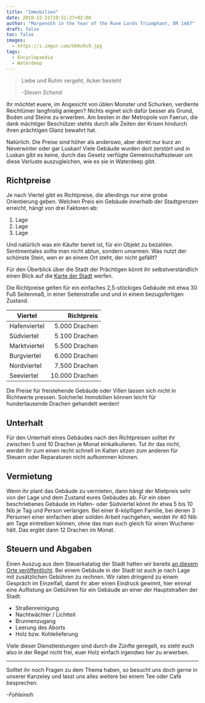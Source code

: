 ```yaml
---
title: "Immobilien"
date: 2018-12-31T19:51:27+02:00
author: "Marpenoth in the Year of the Rune Lords Triumphant, DR 1487"
draft: false
toc: false
images:
  - https://i.imgur.com/UkKu9s9.jpg
tags: 
  - Encyclopaedia
  - Waterdeep
---
```


> Liebe und Ruhm vergeht, Acker besteht
>
> _-Steven Schend_

Ihr möchtet euere, im Angesicht von üblen Monster und Schurken, verdiente Reichtümer langfristig anlegen? Nichts eignet sich dafür besser als Grund, Boden und Steine zu erwerben. Am besten in der Metropole von Faerun, die dank mächtiger Beschützer stehts durch alle Zeiten der Krisen hindurch ihren prächtigen Glanz bewahrt hat.

Natürlich. Die Preise sind höher als anderswo, aber denkt nur kurz an Neverwinter oder gar Luskan! Viele Gebäude wurden dort zerstört und in Luskan gibt es keine, durch das Gesetz verfügte Gemeinschaftssteuer um diese Verluste auszugleichen, wie es sie in Waterdeep gibt.

## Richtpreise

Je nach Viertel gibt es Richtpreise, die allerdings nur eine grobe Orientierung geben. Welchen Preis ein Gebäude innerhalb der Stadtgrenzen erreicht, hängt von drei Faktoren ab:

1. Lage
2. Lage
3. Lage

Und natürlich was ein Käufer bereit ist, für ein Objekt zu bezahlen. Sentimentales sollte man nicht abtun, sondern umarmen. Was nutzt der schönste Stein, wen er an einem Ort steht, der nicht gefällt?

Für den Überblick über die Stadt der Prächtigen könnt ihr selbstverständlich einen Blick auf die [Karte der Stadt](https://www.aidedd.org/atlas/index.php?map=W&l=1) werfen.

Die Richtpreise gelten für ein einfaches 2,5-stöckiges Gebäude mit etwa 30 Fuß Seitenmaß, in einer Seitenstraße und und in einem bezugsfertigen Zustand.

| Viertel      | Richtpreis     |
| ------------ | -------------: |
| Hafenviertel |  5.000 Drachen |
| Südviertel   |  5.100 Drachen |
| Marktviertel |  5.500 Drachen |
| Burgviertel  |  6.000 Drachen |
| Nordviertel  |  7.500 Drachen |
| Seeviertel   | 10.000 Drachen |

Die Preise für freistehende Gebäude oder Villen lassen sich nicht in Richtwerte pressen. Solcherlei Immobilien können leicht für hundertausende Drachen gehandelt werden!

## Unterhalt

Für den Unterhalt eines Gebäudes nach den Richtpreisen solltet ihr zwischen 5 und 10 Drachen je Monat einkalkulieren. Tut ihr das nicht, werdet ihr zum einen recht schnell im Kalten sitzen zum anderen für Steuern oder Reparaturen nicht aufkommen können.

## Vermietung

Wenn ihr plant das Gebäude zu vermieten, dann hängt der Mietpreis sehr von der Lage und dem Zustand eures Gebäudes ab. Für ein oben beschriebenes Gebäude im Hafen- oder Südviertel könnt ihr etwa 5 bis 10 Nib je Tag und Person verlangen. Bei einer 8-köpfigen Familie, bei denen 3 Personen einer einfachen aber soliden Arbeit nachgehen, werdet ihr 40 Nib am Tage eintreiben können, ohne das man euch gleich für einen Wucherer hält. Das ergibt dann 12 Drachen im Monat.

## Steuern und Abgaben

Einen Auszug aus dem Steuerkatalog der Stadt hatten wir bereits [an diesem Orte veröffentlicht](/posts/steuern). Bei einem Gebäude in der Stadt ist auch je nach Lage mit zusätzlichen Gebühren zu rechnen. Wir raten dringend zu einem Gespräch im Einzelfall, damit ihr aber einen Eindruck gewinnt, hier einmal eine Auflistung an Gebühren für ein Gebäude an einer der Hauptstraßen der Stadt:

* Straßenreinigung
* Nachtwächter / Lichtteil
* Brunnenzugang
* Leerung des Aborts
* Holz bzw. Kohlelieferung

Viele dieser Dienstleistungen sind durch die Zünfte geregelt, es steht euch also in der Regel nicht frei, euer Holz einfach irgendwo her zu erwerben.

---

Solltet ihr noch Fragen zu dem Thema haben, so besucht uns doch gerne in unserer Kanzeley und lasst uns alles weitere bei einem Tee oder Café besprechen.

_-Fohleireih_
